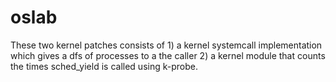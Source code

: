 # oslab
These two kernel patches consists of 1) a kernel systemcall implementation which gives a dfs of processes to a the caller 2) a kernel module that counts the times sched_yield is called using k-probe.
